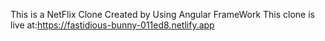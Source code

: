 This is a NetFlix Clone Created by Using Angular FrameWork
This clone is live at:https://fastidious-bunny-011ed8.netlify.app